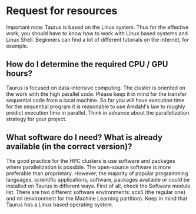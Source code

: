 # Request for resources

Important note: Taurus is based on the Linux system. Thus for the effective work, you should have to
know how to work with Linux based systems and Linux Shell. Beginners can find a lot of different
tutorials on the internet, for example.

## How do I determine the required CPU / GPU hours?

Taurus is focused on data-intensive computing. The cluster is oriented on the work with the high
parallel code. Please keep it in mind for the transfer sequential code from a local machine. So far
you will have execution time for the sequential program it is reasonable to use Amdahl's law to
roughly predict execution time in parallel. Think in advance about the parallelization strategy for
your project.

## What software do I need? What is already available (in the correct version)?

The good practice for the HPC clusters is use software and packages where parallelization is
possible. The open-source software is more preferable than proprietary. However, the majority of
popular programming languages, scientific applications, software, packages available or could be
installed on Taurus in different ways. First of all, check the Software module list. There are two
different software environments: scs5 (the regular one) and ml (environment for the Machine Learning
partition). Keep in mind that Taurus has a Linux based operating system.
